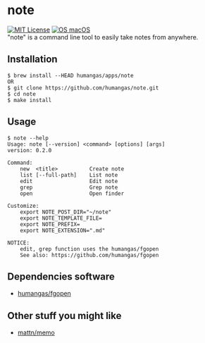 # note
[![MIT License](http://img.shields.io/badge/license-MIT-blue.svg?style=flat)](LICENSE)
[![OS macOS](https://img.shields.io/badge/OS-macOS-blue.svg)](OS)  
"note" is a command line tool to easily take notes from anywhere.


## Installation
```
$ brew install --HEAD humangas/apps/note
OR
$ git clone https://github.com/humangas/note.git
$ cd note
$ make install
```


## Usage
```
$ note --help
Usage: note [--version] <command> [options] [args]
version: 0.2.0

Command:
    new  <title>          Create note
    list [--full-path]    List note
    edit                  Edit note
    grep                  Grep note
    open                  Open finder

Customize:
    export NOTE_POST_DIR="~/note"
    export NOTE_TEMPLATE_FILE=
    export NOTE_PREFIX=
    export NOTE_EXTENSION=".md"

NOTICE:
    edit, grep function uses the humangas/fgopen
    See also: https://github.com/humangas/fgopen

```


## Dependencies software
- [humangas/fgopen](https://github.com/humangas/fgopen)


## Other stuff you might like
- [mattn/memo](https://github.com/mattn/memo)
